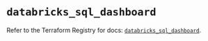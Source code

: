 # `databricks_sql_dashboard`

Refer to the Terraform Registry for docs: [`databricks_sql_dashboard`](https://registry.terraform.io/providers/databricks/databricks/1.67.0/docs/resources/sql_dashboard).
